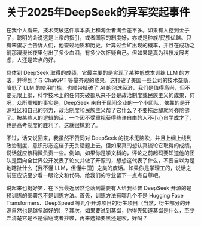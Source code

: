 # 关于2025年DeepSeek的异军突起事件

在我个人看来，技术突破这件事本质上和淘金者淘金差不多。如果有人挖到金子了，聪明的会说这是上帝的指引，或者国家的制度好，亦或是种族/民族优越。只有笨蛋才会告诉人们，他查过地质和历史，计算过金矿出现的概率，并且在成功之前那漫漫长夜里付出了多少血泪，有多少次怀疑自己。但如果是真为科技发展考虑，人还是笨点的好。

具体到 DeepSeek 取得的成绩，它最主要的是实现了某种低成本训练 LLM 的方法，并得到了与 ChatGPT 等量齐观的成果，这打破了美国一些公司的技术垄断，降低了 LLM 的使用门槛，也顺带扯破了 AI 的泡沫经济，我们是值得高兴，但不要无限上纲，科学技术上的任何突破都从来不会是政治制度或民族主义的成果，何况，众所周知的事实是，DeepSeek 来自于民间企业的一个小团队，依靠的是开源社区和自己的努力，政治制度和民族主义帮了它什么？不要拖后腿就阿弥陀佛了。按某些人的逻辑的话，一个因不受重视获得些许自由的人不小心自学成才了，也是高考制度的胜利了，这就很尴尬了。

不过，话又说回来，我虽然不赞同对 DeepSeek 的技术无脑吹，并且上纲上线到政治制度、意识形态这档子无关话题上去。但如果真的想认真谈论它取得的成绩，说话就应该稍微负责一些。例如，如果你是学文科的，评论之前起码要知道他的团队是面向全世界公开发表了论文并做了开源的，想想这代表了什么，不要自以为是地瞎扯什么【我不懂 LLM，但懂中国】之类的废话。如果你是学理工的，说话之前更应该至少看一眼论文和代码，给我们的专业留下一点点自尊吧。

说起来也挺好笑，在下我最近居然沦落到需要有人给我科普 DeepSeek 开源的是预训练的部署包不是训练方法。首先，训练方法有哪几个不是 Hugging Face Transformers、DeepSpeed 等几个开源项目的衍生项目（当然，衍生部分的开源自然也是越多越好的）？其次，如果要说到蒸馏，你得先知道蒸馏是什么，至少弄清楚它是不是偷窃或者抄袭，再来选择要黑还是吹，好吗？
